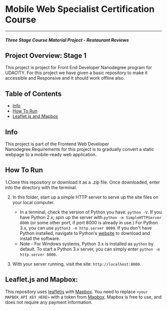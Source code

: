 # Mobile Web Specialist Certification Course
---
#### _Three Stage Course Material Project - Restaurant Reviews_

## Project Overview: Stage 1


This project is project for Front End Developer Nanodegree program for UDACITY. For this project we have given a basic repository to make it accessible and Responsive and it should work offline also.





## Table of Contents

* [Info](#Info)
* [How To Run](#HowToRun)
* [Leaflet.js and Mapbox](#Leaflet.jsandMapbox)



## Info
This project is part of the Frontend Web Developer Nanodegree.Requirements for this project is to gradually convert a static webpage to a mobile-ready web application.



## How To Run


1.Clone this repository or download it as a .zip file. Once downloaded, enter into the directory with the terminal.

2. In this folder, start up a simple HTTP server to serve up the site files on your local computer.

    * In a terminal, check the version of Python you have: `python -V`. If you have Python 2.x, spin up the server with `python -m SimpleHTTPServer 8000` (or some other port, if port 8000 is already in use.) For Python 3.x, you can use `python3 -m http.server 8000`. If you don't have Python installed, navigate to Python's [website](https://www.python.org/) to download and install the software.
   * Note -  For Windows systems, Python 3.x is installed as `python` by default. To start a Python 3.x server, you can simply enter `python -m http.server 8000`.
3. With your server running, visit the site: `http://localhost:8000`.

## Leaflet.js and Mapbox:

This repository uses [leafletjs](https://leafletjs.com/) with [Mapbox](https://www.mapbox.com/). You need to replace `<your MAPBOX API KEY HERE>` with a token from [Mapbox](https://www.mapbox.com/). Mapbox is free to use, and does not require any payment information.
